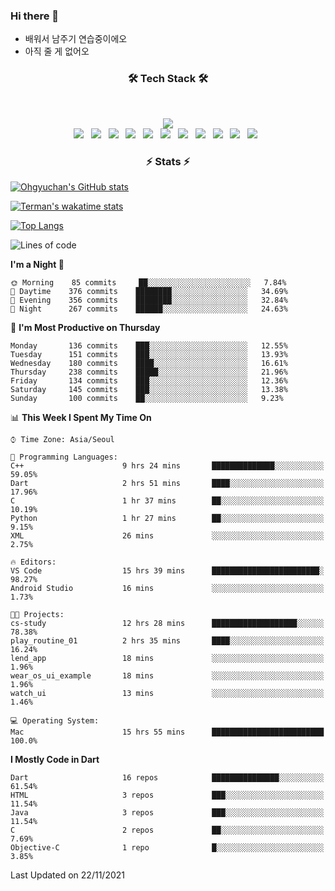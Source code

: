 <!--
**Ohgyuchan/Ohgyuchan** is a ✨ _special_ ✨ repository because its `README.md` (this file) appears on your GitHub profile.

Here are some ideas to get you started:

- 🔭 I’m currently working on ...
- 🌱 I’m currently learning ...
- 👯 I’m looking to collaborate on ...
- 🤔 I’m looking for help with ...
- 💬 Ask me about ...
- 📫 How to reach me: ...
- 😄 Pronouns: ...
- ⚡ Fun fact: ...
-->

### Hi there 👋
  * 배워서 남주기 연습중이에오
  * 아직 줄 게 없어오



<h3 align="center"><b>🛠 Tech Stack 🛠</b></h3>
</br>

<p align="center">
<a href="https://hits.seeyoufarm.com"><img src="https://hits.seeyoufarm.com/api/count/incr/badge.svg?url=https%3A%2F%2Fgithub.com%2FOhgyuchan&count_bg=%2379C83D&title_bg=%23555555&icon=&icon_color=%23E7E7E7&title=visitors+%F0%9F%99%8C&edge_flat=false"/></a></br>
<img src="https://img.shields.io/badge/HTML5-E34F26?style=flat-square&logo=HTML5&logoColor=white"/></a> &nbsp
<img src="https://img.shields.io/badge/CSS3-1572B6?style=flat-square&logo=CSS3&logoColor=white"/></a> &nbsp
<img src="https://img.shields.io/badge/JavaScript-F7DF1E?style=flat-square&logo=JavaScript&logoColor=white"/></a> &nbsp
<img src="https://img.shields.io/badge/Node.js-339933?style=flat-square&logo=Node.js&logoColor=white"/></a> &nbsp
<img src="https://img.shields.io/badge/Android-3DDC84?style=flat-square&logo=Android&logoColor=white"/></a> &nbsp
<img src="https://img.shields.io/badge/Flutter-02569B?style=flat-square&logo=Flutter&logoColor=white"></a> &nbsp
<img src="https://img.shields.io/badge/Dart-0175C2?style=flat-square&logo=Dart&logoColor=white"></a> &nbsp
<!-- <img src="https://img.shields.io/badge/MongoDB-47A248?style=flat-square&logo=MongoDB&logoColor=white"/></a> &nbsp -->
<!-- <img src="https://img.shields.io/badge/MySQL-4479A1?style=flat-square&logo=MySQL&logoColor=white"/></a> &nbsp -->
<img src="https://img.shields.io/badge/c++-00599C?style=flat-square&logo=c%2B%2B&logoColor=white"/></a> &nbsp 
<img src="https://img.shields.io/badge/github-181717?style=flat-squar&logo=github&logoColor=white"></a> &nbsp 
<img src="https://img.shields.io/badge/linux-FCC624?style=flat-squar&logo=linux&logoColor=black"></a> &nbsp 
<img src="https://img.shields.io/badge/Amazon AWS-232F3E?style=flat-square&logo=Amazon%20AWS&logoColor=white"/></a> &nbsp </p>

<h3 align="center"><b>⚡️ Stats ⚡️</b></h3>


[![Ohgyuchan's GitHub stats](https://github-readme-stats.vercel.app/api?username=Ohgyuchan&count_private=true&show_icons=true&theme=buefy)](https://github.com/Ohgyuchan/github-readme-stats)

[![Terman's wakatime stats](https://github-readme-stats.vercel.app/api/wakatime?username=@TermanOh&theme=buefy)](https://github.com/anuraghazra/github-readme-stats)

[![Top Langs](https://github-readme-stats.vercel.app/api/top-langs/?username=Ohgyuchan&layout=compact&count_private=true&show_icons=true&theme=buefy)](https://github.com/Ohgyuchan/github-readme-stats)
  
<!--START_SECTION:waka-->
![Lines of code](https://img.shields.io/badge/From%20Hello%20World%20I%27ve%20Written-70825%20lines%20of%20code-blue)

**I'm a Night 🦉** 

```text
🌞 Morning    85 commits     ██░░░░░░░░░░░░░░░░░░░░░░░   7.84% 
🌆 Daytime    376 commits    ████████░░░░░░░░░░░░░░░░░   34.69% 
🌃 Evening    356 commits    ████████░░░░░░░░░░░░░░░░░   32.84% 
🌙 Night      267 commits    ██████░░░░░░░░░░░░░░░░░░░   24.63%

```
📅 **I'm Most Productive on Thursday** 

```text
Monday       136 commits    ███░░░░░░░░░░░░░░░░░░░░░░   12.55% 
Tuesday      151 commits    ███░░░░░░░░░░░░░░░░░░░░░░   13.93% 
Wednesday    180 commits    ████░░░░░░░░░░░░░░░░░░░░░   16.61% 
Thursday     238 commits    █████░░░░░░░░░░░░░░░░░░░░   21.96% 
Friday       134 commits    ███░░░░░░░░░░░░░░░░░░░░░░   12.36% 
Saturday     145 commits    ███░░░░░░░░░░░░░░░░░░░░░░   13.38% 
Sunday       100 commits    ██░░░░░░░░░░░░░░░░░░░░░░░   9.23%

```


📊 **This Week I Spent My Time On** 

```text
⌚︎ Time Zone: Asia/Seoul

💬 Programming Languages: 
C++                      9 hrs 24 mins       ██████████████░░░░░░░░░░░   59.05% 
Dart                     2 hrs 51 mins       ████░░░░░░░░░░░░░░░░░░░░░   17.96% 
C                        1 hr 37 mins        ██░░░░░░░░░░░░░░░░░░░░░░░   10.19% 
Python                   1 hr 27 mins        ██░░░░░░░░░░░░░░░░░░░░░░░   9.15% 
XML                      26 mins             ░░░░░░░░░░░░░░░░░░░░░░░░░   2.75%

🔥 Editors: 
VS Code                  15 hrs 39 mins      ████████████████████████░   98.27% 
Android Studio           16 mins             ░░░░░░░░░░░░░░░░░░░░░░░░░   1.73%

🐱‍💻 Projects: 
cs-study                 12 hrs 28 mins      ███████████████████░░░░░░   78.38% 
play_routine_01          2 hrs 35 mins       ████░░░░░░░░░░░░░░░░░░░░░   16.24% 
lend_app                 18 mins             ░░░░░░░░░░░░░░░░░░░░░░░░░   1.96% 
wear_os_ui_example       18 mins             ░░░░░░░░░░░░░░░░░░░░░░░░░   1.96% 
watch_ui                 13 mins             ░░░░░░░░░░░░░░░░░░░░░░░░░   1.46%

💻 Operating System: 
Mac                      15 hrs 55 mins      █████████████████████████   100.0%

```

**I Mostly Code in Dart** 

```text
Dart                     16 repos            ███████████████░░░░░░░░░░   61.54% 
HTML                     3 repos             ███░░░░░░░░░░░░░░░░░░░░░░   11.54% 
Java                     3 repos             ███░░░░░░░░░░░░░░░░░░░░░░   11.54% 
C                        2 repos             ██░░░░░░░░░░░░░░░░░░░░░░░   7.69% 
Objective-C              1 repo              █░░░░░░░░░░░░░░░░░░░░░░░░   3.85%

```



 Last Updated on 22/11/2021
<!--END_SECTION:waka-->



